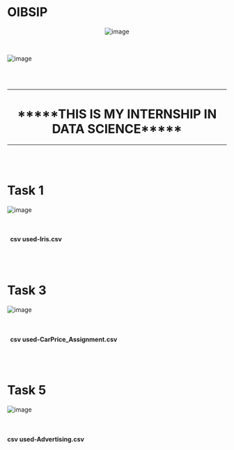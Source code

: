 # OIBSIP

      
<center>     
      
![image](https://github.com/AmbikaSubramanian/OIBSIP/assets/139529989/0ff37a39-cddf-446d-b9d2-75008833eee1)

 
</center>




<br>

![image](https://github.com/AmbikaSubramanian/OIBSIP/assets/139529989/6f942057-5f7e-49cd-a29e-d26995c1fd6b)






<br> <br>
<hr><strong>
      <h1 align="center">*****THIS IS MY INTERNSHIP IN DATA SCIENCE***** </h1></strong> <hr><br> <br>

<h1>Task 1</h1>

![image](https://github.com/AmbikaSubramanian/OIBSIP/assets/139529989/b086f8fb-1bc4-47a3-ac95-24da01912d4d)



<br>
<h4>
  &nbsp;&nbsp;csv used-Iris.csv<br></h4>
  <br> <br>



<h1>Task 3</h1>

![image](https://github.com/AmbikaSubramanian/OIBSIP/assets/139529989/e87ce308-8e3c-414f-aaa1-68e5639fbfb8)



<br>
<h4>
  &nbsp;&nbsp;csv used-CarPrice_Assignment.csv<br></h4>
  <br> <br>
  


<h1>Task 5</h1>

![image](https://github.com/AmbikaSubramanian/OIBSIP/assets/139529989/8b97362f-a20a-4348-b740-2b9ba5c91289)


<br>      
<h4>csv used-Advertising.csv<br></h4>
  <br> <br>


